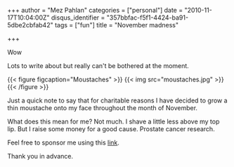 +++
author = "Mez Pahlan"
categories = ["personal"]
date = "2010-11-17T10:04:00Z"
disqus_identifier = "357bbfac-f5f1-4424-ba91-5dbe2cbfab42"
tags = ["fun"]
title = "November madness"

+++


Wow

Lots to write about but really can't be bothered at the moment.

{{< figure figcaption="Moustaches" >}}
    {{< img src="moustaches.jpg" >}}
{{< /figure >}}

<!--more-->

Just a quick note to say that for charitable reasons I have decided to grow a thin moustache onto my face throughout the
month of November.

What does this mean for me? Not much. I shave a little less above my top lip. But I raise some money for a good cause.
Prostate cancer research.

Feel free to sponsor me using this [link](http://uk.movember.com/donate/your-details/member_id/527322/).

Thank you in advance.

